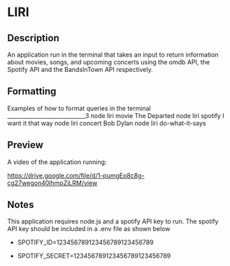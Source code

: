 # LIRI


## Description

An application run in the terminal that takes an input to return information about movies, songs, and upcoming concerts using the omdb API, the Spotify API and the BandsInTown API respectively.

## Formatting

Examples of how to format queries in the terminal
____________________________3
node liri movie The Departed
node liri spotify I want it that way
node liri concert Bob Dylan
node liri do-what-it-says

## Preview

A video of the application running:

https://drive.google.com/file/d/1-pumgEo8c8g-cg27wegon40IhmpZiLRM/view

## Notes

This application requires node.js and a spotify API key to run. The spotify API key should be included in a .env file as shown below

  * SPOTIFY_ID=123456789123456789123456789

  * SPOTIFY_SECRET=123456789123456789123456789



